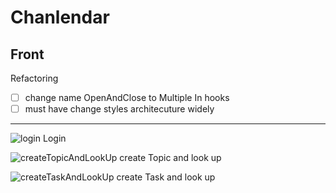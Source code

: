 # Chanlendar

## Front

Refactoring

-   [ ] change name OpenAndClose to Multiple In hooks
-   [ ] must have change styles architecuture widely

---

![login](https://user-images.githubusercontent.com/42995061/92310504-1b710980-efea-11ea-99ee-009ca15b6dce.png)
Login

![createTopicAndLookUp](https://user-images.githubusercontent.com/42995061/92151292-dc14b280-ee5b-11ea-84ad-bf3736ef99ab.gif)
create Topic and look up

![createTaskAndLookUp](https://user-images.githubusercontent.com/42995061/92151409-07979d00-ee5c-11ea-8252-274739e42b95.gif)
create Task and look up
